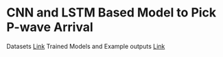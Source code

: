 # CNN and LSTM Based Model to Pick P-wave Arrival
Datasets [Link](https://utexas.box.com/s/klymsiqu7t9jeesqvb053yb0w4tt8it7)
Trained Models and Example outputs [Link](https://utexas.box.com/s/kmv6bw9qtq1t3cb833rwdsjxr8t9xlgv)
